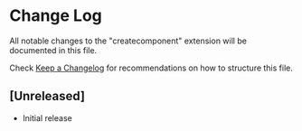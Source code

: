 # Change Log

All notable changes to the "createcomponent" extension will be documented in this file.

Check [Keep a Changelog](http://keepachangelog.com/) for recommendations on how to structure this file.

## [Unreleased]

- Initial release